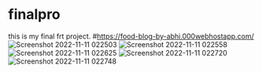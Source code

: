 # finalpro
this is my final frt project.
#https://food-blog-by-abhi.000webhostapp.com/
![Screenshot 2022-11-11 022503](https://user-images.githubusercontent.com/79569235/201204566-f44055b4-c656-42de-922d-cb7fabfec222.jpg)
![Screenshot 2022-11-11 022558](https://user-images.githubusercontent.com/79569235/201204575-c4373615-36d4-4e92-af60-ffe7a014b493.jpg)
![Screenshot 2022-11-11 022625](https://user-images.githubusercontent.com/79569235/201204579-55196e3f-2239-4a71-b99d-de7c310ccec8.jpg)
![Screenshot 2022-11-11 022720](https://user-images.githubusercontent.com/79569235/201204584-1fa7b9ab-2214-4981-a17b-eec42ee9bcab.jpg)
![Screenshot 2022-11-11 022748](https://user-images.githubusercontent.com/79569235/201204586-1ffc4c84-0688-4de0-acf2-bbcd1d8dcc81.jpg)

